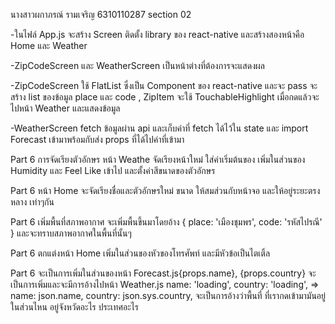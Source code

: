 นางสาวผกาภรณ์ รามเจริญ 6310110287 section 02

-ในไฟล์ App.js จะสร้าง Screen ติดตั้ง library ของ react-native  และสร้างสองหน้าคือ  Home และ Weather  


-ZipCodeScreen และ WeatherScreen เป็นหน้าต่างที่ต้องการจะแสดงผล 

-ZipCodeScreen ใช้ FlatList ซึ่งเป็น Component ของ react-native และจะ pass จะสร้าง list ของข้อมูล place และ code , ZipItem จะใช้ TouchableHighlight เมื่อกดแล้วจะ ไปหน้า Weather และแสดงข้อมูล


-WeatherScreen  fetch ข้อมูลผ่าน api และเก็บค่าที่ fetch ได้ไว้ใน state และ import Forecast เข้ามาพร้อมกับส่ง props ที่ได้ไปค่าที่เข้ามา


Part 6 การจัดเรียงตัวอักษร หน้า Weathe
จัดเรียงหน้าใหม่ ใส่ค่าเริ่มต้นของ เพิ่มในส่วนของ Humidity และ Feel Like เข้าไป และตั้งค่าสีขนาดของตัวอักษร

Part 6 หน้า Home จะจัดเรียงชื่อและตัวอักษรใหม่ ขนาด ให้สมส่วนกับหน้าจอ และให้อยู่ระยะตรงหลาง เท่าๆกัน

Part 6 เพิ่มพื้นที่สภาพอากาศ จะเพิ่มพื้นขึ้นมาโดยอ้าง { place: 'เมืองชุมพร', code: 'รหัสไปรณี' } และจะทราบสภาพอากาศในพื้นที่นั้นๆ 

Part 6 ตกแต่งหน้า Home เพิ่มในส่วนของหัวของโทรศัพท์ และมีหัวข้อเป็นไตเติ้ล

Part 6 จะเป็นการเพิ่มในส่วนของหน้า Forecast.js<Text style={style.location}>{props.name}, {props.country} </Text> จะเป็นการเพิ่มและจะมีการอ้างไปหน้า Weather.js name: 'loading', country: 'loading', =>  name: json.name, country: json.sys.country, จะเป็นการอ้างว่าพื้นที่ ที่เรากดเข้ามามันอยู่ในส่วนไหน อยู่จังหวัดอะไร ประเทศอะไร

